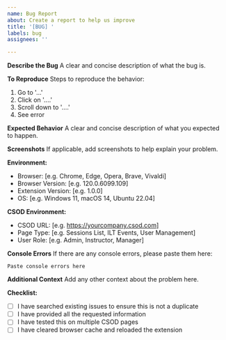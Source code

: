 ```yaml
---
name: Bug Report
about: Create a report to help us improve
title: '[BUG] '
labels: bug
assignees: ''

---
```


**Describe the Bug**
A clear and concise description of what the bug is.

**To Reproduce**
Steps to reproduce the behavior:
1. Go to '...'
2. Click on '....'
3. Scroll down to '....'
4. See error

**Expected Behavior**
A clear and concise description of what you expected to happen.

**Screenshots**
If applicable, add screenshots to help explain your problem.

**Environment:**
 - Browser: [e.g. Chrome, Edge, Opera, Brave, Vivaldi]
 - Browser Version: [e.g. 120.0.6099.109]
 - Extension Version: [e.g. 1.0.0]
 - OS: [e.g. Windows 11, macOS 14, Ubuntu 22.04]

**CSOD Environment:**
 - CSOD URL: [e.g. https://yourcompany.csod.com]
 - Page Type: [e.g. Sessions List, ILT Events, User Management]
 - User Role: [e.g. Admin, Instructor, Manager]

**Console Errors**
If there are any console errors, please paste them here:
```
Paste console errors here
```

**Additional Context**
Add any other context about the problem here.

**Checklist:**
- [ ] I have searched existing issues to ensure this is not a duplicate
- [ ] I have provided all the requested information
- [ ] I have tested this on multiple CSOD pages
- [ ] I have cleared browser cache and reloaded the extension
